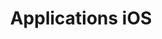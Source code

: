 ---
layout: inspirer-apps_index
title: Applications iOS
category: applications-ios
permalink: /inspirer/applications-ios/
intro: Adding sketching to the design process is a great way to amplify software and hardware tools. Sketching provides a unique space that can help you think differently, generate a variety of ideas quickly, explore alternatives with less risk, and encourage constructive discussions with colleagues and clients.
text-twtr: En train d'explorer la sélection d'appli iOS by @MagDuWebdesign
current_nav: all
---